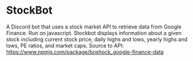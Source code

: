# StockBot
A Discord bot that uses a stock market API to retrieve data from Google Finance. Run on javascript. 
Stockbot displays information about a given stock including current stock price, daily highs and lows, yearly highs and lows, PE ratios, and market caps.
Source to API: https://www.npmjs.com/package/boxhock_google-finance-data

